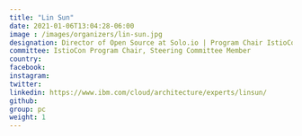```yaml
---
title: "Lin Sun"
date: 2021-01-06T13:04:28-06:00
image : /images/organizers/lin-sun.jpg
designation: Director of Open Source at Solo.io | Program Chair IstioCon
committee: IstioCon Program Chair, Steering Committee Member
country: 
facebook: 
instagram: 
twitter: 
linkedin: https://www.ibm.com/cloud/architecture/experts/linsun/
github: 
group: pc
weight: 1
---
```



